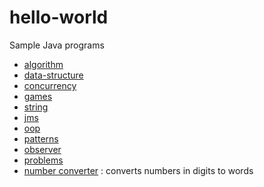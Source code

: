 # hello-world
Sample Java programs
* [algorithm](src/main/java/algorithm)
* [data-structure](src/main/java/datastructure)
* [concurrency](src/main/java/concurrency)
* [games](src/main/java/games)
* [string](src/main/java/string)
* [jms](src/main/java/jms)
* [oop](src/main/java/oop)
* [patterns](src/main/java/patterns)
 * [observer](src/main/java/patterns/observer)
* [problems](src/main/java/problems)
 * [number converter](src/main/java/problems/numberConverter) : converts numbers in digits to words